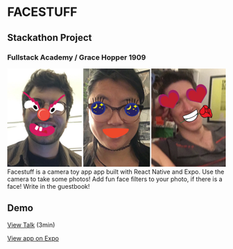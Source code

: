 # FACESTUFF

## Stackathon Project

### Fullstack Academy / Grace Hopper 1909

![example screencap](face-examples.jpg)
Facestuff is a camera toy app app built with React Native and Expo. Use the camera to take some photos! Add fun face filters to your photo, if there is a face! Write in the guestbook!

## Demo

[View Talk](https://www.youtube.com/watch?v=ugCaQ_JWw2s) (3min)

[View app on Expo](http://expo.io/@jsmney/facestuff)
